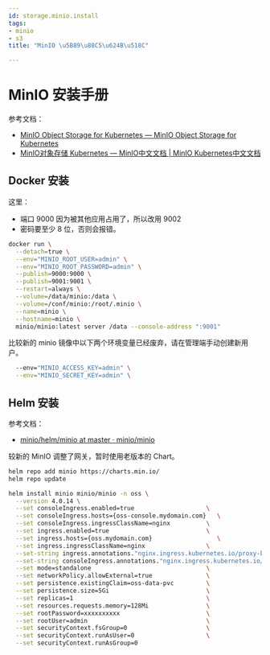 ```yaml
---
id: storage.minio.install
tags:
- minio
- s3
title: "MinIO \u5B89\u88C5\u624B\u518C"

---
```



# MinIO 安装手册
参考文档：

- [MinIO Object Storage for Kubernetes — MinIO Object Storage for Kubernetes](https://docs.min.io/)
- [MinIO对象存储 Kubernetes — MinIO中文文档 | MinIO Kubernetes中文文档](https://docs.minio.org.cn/docs/)


## Docker 安装
这里：

- 端口 9000 因为被其他应用占用了，所以改用 9002
- 密码要至少 8 位，否则会报错。
```bash
docker run \
  --detach=true \
  --env="MINIO_ROOT_USER=admin" \
  --env="MINIO_ROOT_PASSWORD=admin" \
  --publish=9000:9000 \
  --publish=9001:9001 \
  --restart=always \
  --volume=/data/minio:/data \
  --volume=/conf/minio:/root/.minio \
  --name=minio \
  --hostname=minio \
  minio/minio:latest server /data --console-address ":9001"
```
比较新的 minio 镜像中以下两个环境变量已经废弃，请在管理端手动创建新用户。
```bash
  --env="MINIO_ACCESS_KEY=admin" \
  --env="MINIO_SECRET_KEY=admin" \
```


## Helm 安装
参考文档：

- [minio/helm/minio at master · minio/minio](https://github.com/minio/minio/tree/master/helm/minio)

较新的 MinIO 调整了网关，暂时使用老版本的 Chart。
```bash
helm repo add minio https://charts.min.io/
helm repo update

helm install minio minio/minio -n oss \
  --version 4.0.14 \
  --set consoleIngress.enabled=true                    \
  --set consoleIngress.hosts={oss-console.mydomain.com}   \
  --set consoleIngress.ingressClassName=nginx          \
  --set ingress.enabled=true                           \
  --set ingress.hosts={oss.mydomain.com}                  \
  --set ingress.ingressClassName=nginx                 \
  --set-string ingress.annotations."nginx.ingress.kubernetes.io/proxy-body-size"=0 \
  --set-string consoleIngress.annotations."nginx.ingress.kubernetes.io/proxy-body-size"=0 \
  --set mode=standalone                                \
  --set networkPolicy.allowExternal=true               \
  --set persistence.existingClaim=oss-data-pvc         \
  --set persistence.size=5Gi                           \
  --set replicas=1                                     \
  --set resources.requests.memory=128Mi                \
  --set rootPassword=xxxxxxxxxx                        \
  --set rootUser=admin                                 \
  --set securityContext.fsGroup=0                      \
  --set securityContext.runAsUser=0                    \
  --set securityContext.runAsGroup=0
```
